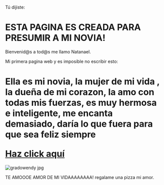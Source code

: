 Tú dijiste:
# ESTA PAGINA ES CREADA PARA PRESUMIR A MI NOVIA!
Bienvenid@s a tod@s me llamo Natanael.
<html lang="es-ES">
<head>
    <meta charset="UTF-8">
    <meta name="viewport" content="width=device-width, initial-scale=1.0">
  Mi primera pagina web y es imposible no escribir esto:
    <link rel="stylesheet" href="style.css">
</head>
<body>
    <div class="contenedor">
        <h1 Mi novia hermosa, te amo tanto ❤️</h1>
        <p> Ella es mi novia, la mujer de mi vida , la dueña de mi corazon, la amo con todas mis fuerzas, es muy hermosa e inteligente, me encanta demasiado, daría lo que fuera para que sea feliz siempre</p>
        <a href="#" class="boton-redirecction">Haz click aquí</a>
    </div>
</body>
</html>
            
![gradowendy jpg](https://github.com/user-attachments/assets/40d92b56-292c-41e6-a091-a18d9a33baab)


TE AMOOOE AMOR DE MI VIDAAAAAAAA! 
regalame una pizza mi amor.
